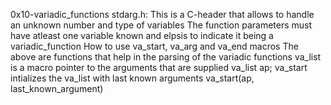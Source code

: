 0x10-variadic_functions
stdarg.h:
	This is a C-header that allows to handle an unknown number and type of variables
	The function parameters must have atleast one variable known and elpsis to indicate it being a variadic_function
How to use va_start, va_arg and va_end macros
	The above are functions that help in the parsing of the variadic functions
	va_list is a macro pointer to the arguments that are supplied
	va_list ap;
	va_start intializes the va_list with last known arguments
	va_start(ap, last_known_argument)
	
